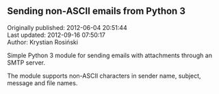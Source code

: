 ## Sending non-ASCII emails from Python 3  
Originally published: 2012-06-04 20:51:44  
Last updated: 2012-09-16 07:50:17  
Author: Krystian Rosiński  
  
Simple Python 3 module for sending emails with attachments through an SMTP server.

The module supports non-ASCII characters in sender name, subject, message and file names.